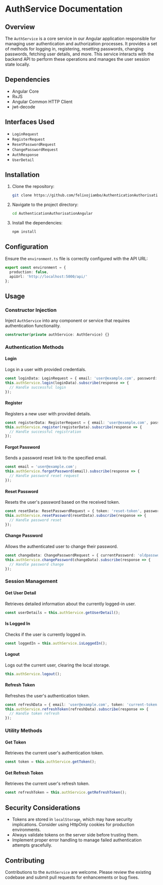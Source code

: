 # AuthService Documentation

## Overview

The `AuthService` is a core service in our Angular application responsible for managing user authentication and authorization processes. It provides a set of methods for logging in, registering, resetting passwords, changing passwords, fetching user details, and more. This service interacts with the backend API to perform these operations and manages the user session state locally.

## Dependencies

- Angular Core
- RxJS
- Angular Common HTTP Client
- jwt-decode

## Interfaces Used

- `LoginRequest`
- `RegisterRequest`
- `ResetPasswordRequest`
- `ChangePasswordRequest`
- `AuthResponse`
- `UserDetail`

## Installation

1. Clone the repository:
   ```bash
   git clone https://github.com/felixojiambo/AuthenticationAuthorisationAngular.git
   ```
2. Navigate to the project directory:
   ```bash
   cd AuthenticationAuthorisationAngular
   ```
3. Install the dependencies:
   ```bash
   npm install
   ```

## Configuration

Ensure the `environment.ts` file is correctly configured with the API URL:
```typescript
export const environment = {
  production: false,
  apiUrl: 'http://localhost:5000/api/'
};
```

## Usage

### Constructor Injection

Inject `AuthService` into any component or service that requires authentication functionality.

```typescript
constructor(private authService: AuthService) {}
```

### Authentication Methods

#### Login

Logs in a user with provided credentials.

```typescript
const loginData: LoginRequest = { email: 'user@example.com', password: 'password123' };
this.authService.login(loginData).subscribe(response => {
  // Handle successful login
});
```

#### Register

Registers a new user with provided details.

```typescript
const registerData: RegisterRequest = { email: 'user@example.com', password: 'password123', fullName: 'John Doe' };
this.authService.register(registerData).subscribe(response => {
  // Handle successful registration
});
```

#### Forgot Password

Sends a password reset link to the specified email.

```typescript
const email = 'user@example.com';
this.authService.forgotPassword(email).subscribe(response => {
  // Handle password reset request
});
```

#### Reset Password

Resets the user's password based on the received token.

```typescript
const resetData: ResetPasswordRequest = { token: 'reset-token', password: 'newpassword123' };
this.authService.resetPassword(resetData).subscribe(response => {
  // Handle password reset
});
```

#### Change Password

Allows the authenticated user to change their password.

```typescript
const changeData: ChangePasswordRequest = { currentPassword: 'oldpassword123', newPassword: 'newpassword123' };
this.authService.changePassword(changeData).subscribe(response => {
  // Handle password change
});
```

### Session Management

#### Get User Detail

Retrieves detailed information about the currently logged-in user.

```typescript
const userDetails = this.authService.getUserDetail();
```

#### Is Logged In

Checks if the user is currently logged in.

```typescript
const loggedIn = this.authService.isLoggedIn();
```

#### Logout

Logs out the current user, clearing the local storage.

```typescript
this.authService.logout();
```

#### Refresh Token

Refreshes the user's authentication token.

```typescript
const refreshData = { email: 'user@example.com', token: 'current-token', refreshToken: 'refresh-token' };
this.authService.refreshToken(refreshData).subscribe(response => {
  // Handle token refresh
});
```

### Utility Methods

#### Get Token

Retrieves the current user's authentication token.

```typescript
const token = this.authService.getToken();
```

#### Get Refresh Token

Retrieves the current user's refresh token.

```typescript
const refreshToken = this.authService.getRefreshToken();
```

## Security Considerations

- Tokens are stored in `localStorage`, which may have security implications. Consider using HttpOnly cookies for production environments.
- Always validate tokens on the server side before trusting them.
- Implement proper error handling to manage failed authentication attempts gracefully.

## Contributing

Contributions to the `AuthService` are welcome. Please review the existing codebase and submit pull requests for enhancements or bug fixes.
